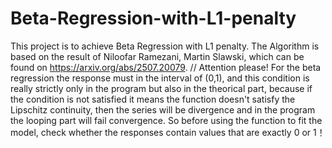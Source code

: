 # Beta-Regression-with-L1-penalty
This project is to achieve Beta Regression with L1 penalty. The Algorithm is based on the result of Niloofar Ramezani, Martin Slawski, which can be found on https://arxiv.org/abs/2507.20079. //
Attention please! For the beta regression the response must in the interval of (0,1), and this condition is really strictly only in the program but also in the theorical part, because if the condition is not satisfied it means the function doesn't satisfy the Lipschitz continuity, then the series will be divergence and in the program the looping part will fail convergence. So before using the function to fit the model, check whether the responses contain values that are exactly 0 or 1！
